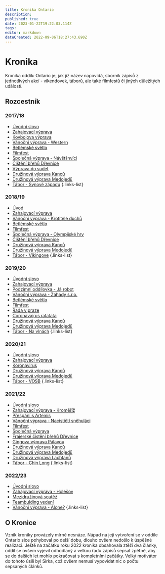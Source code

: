 ```yaml
---
title: Kronika Ontario
description: 
published: true
date: 2023-01-22T19:22:03.114Z
tags: 
editor: markdown
dateCreated: 2022-09-06T18:27:43.690Z
---
```


# Kronika

Kronika oddílu Ontario je, jak již název napovídá, sborník zápisů z jednotlivých akcí - víkendovek, táborů, ale také filmfestů či jiných důležitých událostí.

## Rozcestník

### 2017/18

- [Úvodní slovo](uvod_17)
- [Zahajovací výprava](zahajovacka_17)
- [Kovbojova výprava](kovboj_17)
- [Vánoční výprava - Western](vanocka_17)
- [Betlémské světlo](betlemske_svetlo_17)
- [Filmfest](filmfest_18)
- [Společná výprava - Návštšnvíci](spolecna_17)
- [Čištění břehů Dřevnice](drevnice_18)
- [Výprava do sudet](sudety_18)
- [Družinová výprava Kanců](druzinovka_kanci_18)
- [Družinová výprava Medojedů](druzinovka_medojedu_18)
- [Tábor - Synové západu](tabor_18)
{.links-list}

### 2018/19

- [Úvod](uvod_18)
- [Zahajovací výprava](zahajovacka_18)
- [Vánoční výprava - Krotitelé duchů](vanocka_18)
- [Betlémské světlo](betlemske_svetlo_18)
- [Filmfest](filmfest_19)
- [Společná výprava - Olympijské hry](spolecna_18)
- [Čištění břehů Dřevnice](drevnice_19)
- [Družinová výprava Kanců](druzinovka_kanci_19)
- [Družinová výprava Medojedů](druzinovka_medojedu_19)
- [Tábor - Vikingove](tabor_19)
{.links-list}

### 2019/20

- [Úvodní slovo](uvod_19)
- [Zahajovací výprava](zahajovacka_19)
- [Podzimní oddílovka - Já robot](robot_19)
- [Vánoční výprava - Záhady s.r.o.](vanocka_19)
- [Betlémské světlo](betlemske_svetlo_19)
- [Filmfest](filmfest_20)
- [Rada v praze](rada_20)
- [Coronavajrus ratatata](corona_20)
- [Družinová výprava Kanců](druzinovka_kanci_20)
- [Družinová výprava Medojedů](druzinovka_medojedu_20)
- [Tábor - Na vlnách](tabor_20)
{.links-list}

### 2020/21

- [Úvodní slovo](uvod_20)
- [Zahajovací výprava](zahajovacka_20)
- [Koronavirus](online_20)
- [Družinová výprava Kanců](druzinovka_kanci_21)
- [Družinová výprava Medojedů](druzinovka_medojedu_21)
- [Tábor - VOSB](tabor_21)
{.links-list}

### 2021/22

- [Úvodní slovo](uvod_21)
- [Zahajovací výprava - Kroměříž](zahajovacka_21)
- [Přespání s Artemis](prespani_21)
- [Vánoční výprava - Nacističtí sněhuláci](vanocka_21)
- [Filmfest](filmfest_22)
- [Společná výprava](spolecna_22)
- [Frajerské čistění břehů Dřevnice](drevka_22)
- [Gingova výprava Pálavou](palava_22)
- [Družinová výprava Kanců](druzinovka_kanci_22)
- [Družinová výprava Medojedů](druzinovka_medojedu_22)
- [Družinová výprava Lachtanů](druzinovka_lachtnu_22)
- [Tábor - Chin Long](tabor_22)
{.links-list}

### 2022/23

- [Úvodní slovo](uvod_22)
- [Zahajovací výprava - Holešov](zahajovacka_22)
- [Mezidružinová soutěž](soutez_22)
- [Teambulding vedení](teambuilding_22)
- [Vánoční výprava - Alone?](vanocka_22)
{.links-list}

## O Kronice

Vznik kroniky provázely mírné nesnáze. Nápad na její vytvoření se v oddíle Ontario sice pohyboval po delší dobu, dlouho ovšem nedošlo k úspěšné realizaci. Ještě na začátku roku 2022 kronika obsahovala ztěží dva články, oddíl se ovšem vyjevil odhodlaný a velkou řadu zápisů sepsal zpětně, aby se do dalších let mohlo pokračovat s kompletními začátky. Velký motivátor do tohoto úsilí byl Sirka, což ovšem nemusí vypovídat nic o počtu sepsaných článků.